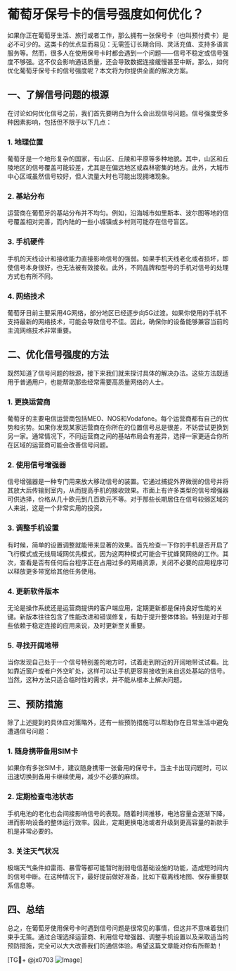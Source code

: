 # 葡萄牙保号卡的信号强度如何优化？

如果你正在葡萄牙生活、旅行或者工作，那么拥有一张保号卡（也叫预付费卡）是必不可少的。这类卡的优点显而易见：无需签订长期合同、灵活充值、支持多语言服务等。然而，很多人在使用保号卡时都会遇到一个问题——信号不稳定或信号强度不够强。这不仅会影响通话质量，还会导致数据连接缓慢甚至中断。那么，如何优化葡萄牙保号卡的信号强度呢？本文将为你提供全面的解决方案。

## 一、了解信号问题的根源

在讨论如何优化信号之前，我们首先要明白为什么会出现信号问题。信号强度受多种因素影响，包括但不限于以下几点：

### 1. 地理位置
葡萄牙是一个地形复杂的国家，有山区、丘陵和平原等多种地貌。其中，山区和丘陵地区的信号覆盖可能较差，尤其是在偏远地区或森林密集的地方。此外，大城市中心区域虽然信号较好，但人流量大时也可能出现拥堵现象。

### 2. 基站分布
运营商在葡萄牙的基站分布并不均匀。例如，沿海城市如里斯本、波尔图等地的信号覆盖相对完善，而内陆的一些小城镇或乡村则可能存在信号盲区。

### 3. 手机硬件
手机的天线设计和接收能力直接影响信号的强弱。如果手机天线老化或者损坏，即使信号本身很好，也无法被有效接收。此外，不同品牌和型号的手机对信号的处理方式也有所不同。

### 4. 网络技术
葡萄牙目前主要采用4G网络，部分地区已经逐步向5G过渡。如果你使用的手机不支持最新的网络技术，可能会导致信号不佳。因此，确保你的设备能够兼容当前的主流网络技术非常重要。

## 二、优化信号强度的方法

既然知道了信号问题的根源，接下来我们就来探讨具体的解决办法。这些方法既适用于普通用户，也能帮助那些经常需要高质量网络的人士。

### 1. 更换运营商
葡萄牙的主要电信运营商包括MEO、NOS和Vodafone。每个运营商都有自己的优势和劣势。如果你发现某家运营商在你所在的位置信号总是很差，不妨尝试更换到另一家。通常情况下，不同运营商之间的基站布局会有差异，选择一家更适合你所在区域的运营商可能会改善信号问题。

### 2. 使用信号增强器
信号增强器是一种专门用来放大移动信号的装置。它通过捕捉外界微弱的信号并将其放大后传输到室内，从而提高手机的接收效果。市面上有许多类型的信号增强器可供选择，价格从几十欧元到几百欧元不等。对于那些长期居住在信号较弱区域的人来说，这是一个非常实用的投资。

### 3. 调整手机设置
有时候，简单的设置调整就能带来显著的效果。首先检查一下你的手机是否开启了飞行模式或无线局域网优先模式，因为这两种模式可能会干扰蜂窝网络的工作。其次，查看是否有任何后台程序正在占用过多的网络资源，关闭不必要的应用程序可以释放更多带宽给其他任务使用。

### 4. 更新软件版本
无论是操作系统还是运营商提供的客户端应用，定期更新都是保持良好性能的关键。新版本往往包含了性能改进和错误修复，有助于提升整体体验。特别是对于那些依赖于稳定连接的应用来说，及时更新至关重要。

### 5. 寻找开阔地带
当你发现自己处于一个信号特别差的地方时，试着走到附近的开阔地带试试看。比如靠近窗户或者户外空旷处，这样可以让手机更容易接收到来自远处基站的信号。当然，这种方法只适合临时性的需求，并不能从根本上解决问题。

## 三、预防措施

除了上述提到的具体应对策略外，还有一些预防措施可以帮助你在日常生活中避免遭遇信号问题：

### 1. 随身携带备用SIM卡
如果你有多张SIM卡，建议随身携带一张备用的保号卡。当主卡出现问题时，可以迅速切换到备用卡继续使用，减少不必要的麻烦。

### 2. 定期检查电池状态
手机电池的老化也会间接影响信号的表现。随着时间推移，电池容量会逐渐下降，进而影响设备的整体运行效率。因此，定期更换电池或者升级到更高容量的新款手机是非常必要的。

### 3. 关注天气状况
极端天气条件如雷雨、暴雪等都可能暂时削弱电信基础设施的功能，造成短时间内的信号中断。在这种情况下，最好提前做好准备，比如下载离线地图、保存重要联系信息等。

## 四、总结

总之，在葡萄牙使用保号卡时遇到信号问题是很常见的事情，但这并不意味着我们束手无策。通过合理选择运营商、利用信号增强器、调整手机设置以及采取适当的预防措施，完全可以大大改善我们的通信体验。希望这篇文章能对你有所帮助！

[TG💪+ @jx0703 ![Image](https://github.com/user-attachments/assets/dbca1d08-cadb-493c-b0ec-ad6f7a83f270)]